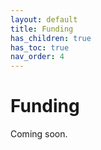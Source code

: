 ```yaml
---
layout: default
title: Funding
has_children: true
has_toc: true
nav_order: 4
---
```


# Funding

Coming soon.